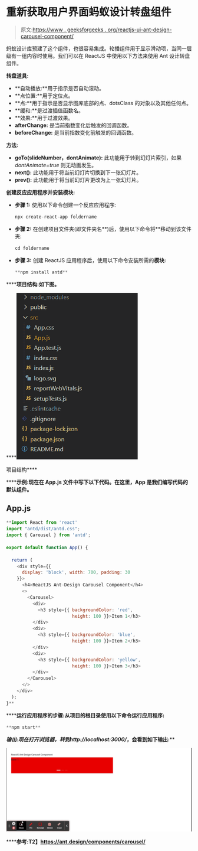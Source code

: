 # 重新获取用户界面蚂蚁设计转盘组件

> 原文:[https://www . geeksforgeeks . org/reactjs-ui-ant-design-carousel-component/](https://www.geeksforgeeks.org/reactjs-ui-ant-design-carousel-component/)

蚂蚁设计库预建了这个组件，也很容易集成。轮播组件用于显示滑动项，当同一层级有一组内容时使用。我们可以在 ReactJS 中使用以下方法来使用 Ant 设计转盘组件。

**转盘道具:**

*   **自动播放:**用于指示是否自动滚动。
*   **点位置:**用于定位点。
*   **点:**用于指示是否显示图库底部的点、dotsClass 的对象以及其他任何点。
*   **缓和:**是过渡插值函数名。
*   **效果:**用于过渡效果。
*   **afterChange:** 是当前指数变化后触发的回调函数。
*   **beforeChange:** 是当前指数变化前触发的回调函数。

**方法:**

*   **goTo(slideNumber，dontAnimate):** 此功能用于转到幻灯片索引，如果 *dontAnimate=true* 则无动画发生。
*   **next():** 此功能用于将当前幻灯片切换到下一张幻灯片。
*   **prev():** 此功能用于将当前幻灯片更改为上一张幻灯片。

**创建反应应用程序并安装模块:**

*   **步骤 1:** 使用以下命令创建一个反应应用程序:

    ```jsx
    npx create-react-app foldername
    ```

*   **步骤 2:** 在创建项目文件夹(即文件夹名**)后，使用以下命令将**移动到该文件夹:

    ```jsx
    cd foldername
    ```

*   **步骤 3:** 创建 ReactJS 应用程序后，使用以下命令安装所需的****模块:****

    ```jsx
    **npm install antd**
    ```

******项目结构:**如下图。****

****![](img/f04ae0d8b722a9fff0bd9bd138b29c23.png)

项目结构**** 

******示例:**现在在 **App.js** 文件中写下以下代码。在这里，App 是我们编写代码的默认组件。****

## ****App.js****

```jsx
**import React from 'react'
import "antd/dist/antd.css";
import { Carousel } from 'antd';

export default function App() {

  return (
    <div style={{
      display: 'block', width: 700, padding: 30
    }}>
      <h4>ReactJS Ant-Design Carousel Component</h4>
      <>
        <Carousel>
          <div>
            <h3 style={{ backgroundColor: 'red', 
                         height: 100 }}>Item 1</h3>
          </div>
          <div>
            <h3 style={{ backgroundColor: 'blue',
                         height: 100 }}>Item 2</h3>
          </div>
          <div>
            <h3 style={{ backgroundColor: 'yellow', 
                         height: 100 }}>Item 3</h3>
          </div>
        </Carousel>
      </>
    </div>
  );
}**
```

******运行应用程序的步骤:**从项目的根目录使用以下命令运行应用程序:****

```jsx
**npm start**
```

******输出:**现在打开浏览器，转到***http://localhost:3000/***，会看到如下输出:****

****![](img/4c0ee3085ec476e99341e444418f08b4.png)****

******参考:**T2】https://ant.design/components/carousel/****